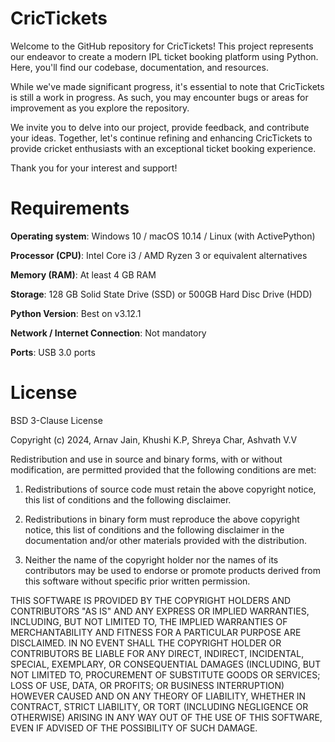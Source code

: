 # CricTickets
Welcome to the GitHub repository for CricTickets! This project represents our endeavor to create a modern IPL ticket booking platform using Python. Here, you'll find our codebase, documentation, and resources.

While we've made significant progress, it's essential to note that CricTickets is still a work in progress. As such, you may encounter bugs or areas for improvement as you explore the repository.

We invite you to delve into our project, provide feedback, and contribute your ideas. Together, let's continue refining and enhancing CricTickets to provide cricket enthusiasts with an exceptional ticket booking experience.

Thank you for your interest and support!

# Requirements

__Operating system__: Windows 10 / macOS 10.14 / Linux (with ActivePython)

__Processor (CPU)__: Intel Core i3 / AMD Ryzen 3 or equivalent alternatives

__Memory (RAM)__: At least 4 GB RAM 

__Storage__: 128 GB Solid State Drive (SSD) or 500GB Hard Disc Drive (HDD)

__Python Version__: Best on v3.12.1

__Network / Internet Connection__: Not mandatory

__Ports__: USB 3.0 ports


# License
BSD 3-Clause License

Copyright (c) 2024, Arnav Jain, Khushi K.P, Shreya Char, Ashvath V.V

Redistribution and use in source and binary forms, with or without
modification, are permitted provided that the following conditions are met:

1. Redistributions of source code must retain the above copyright notice, this
   list of conditions and the following disclaimer.

2. Redistributions in binary form must reproduce the above copyright notice,
   this list of conditions and the following disclaimer in the documentation
   and/or other materials provided with the distribution.

3. Neither the name of the copyright holder nor the names of its
   contributors may be used to endorse or promote products derived from
   this software without specific prior written permission.

THIS SOFTWARE IS PROVIDED BY THE COPYRIGHT HOLDERS AND CONTRIBUTORS "AS IS"
AND ANY EXPRESS OR IMPLIED WARRANTIES, INCLUDING, BUT NOT LIMITED TO, THE
IMPLIED WARRANTIES OF MERCHANTABILITY AND FITNESS FOR A PARTICULAR PURPOSE ARE
DISCLAIMED. IN NO EVENT SHALL THE COPYRIGHT HOLDER OR CONTRIBUTORS BE LIABLE
FOR ANY DIRECT, INDIRECT, INCIDENTAL, SPECIAL, EXEMPLARY, OR CONSEQUENTIAL
DAMAGES (INCLUDING, BUT NOT LIMITED TO, PROCUREMENT OF SUBSTITUTE GOODS OR
SERVICES; LOSS OF USE, DATA, OR PROFITS; OR BUSINESS INTERRUPTION) HOWEVER
CAUSED AND ON ANY THEORY OF LIABILITY, WHETHER IN CONTRACT, STRICT LIABILITY,
OR TORT (INCLUDING NEGLIGENCE OR OTHERWISE) ARISING IN ANY WAY OUT OF THE USE
OF THIS SOFTWARE, EVEN IF ADVISED OF THE POSSIBILITY OF SUCH DAMAGE.

